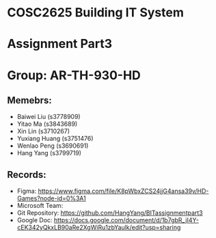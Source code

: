 # COSC2625 Building IT System 

# Assignment Part3

# Group: AR-TH-930-HD

## Memebrs: 
* Baiwei Liu (s3778909)
* Yitao Ma (s3843689)
* Xin Lin (s3710267)
* Yuxiang Huang (s3751476)
* Wenlao Peng (s3690691)
* Hang Yang (s3799719)

## Records:
* Figma: https://www.figma.com/file/K8pWbxZCS24jjG4ansa39v/HD-Games?node-id=0%3A1
* Microsoft Team: 
* Git Repository: https://github.com/HangYang/BITassignmentpart3
* Google Doc: https://docs.google.com/document/d/1b7gbR_jI4Y-cEK342yQkxLB90aRe2XgWiRu1zbYaulk/edit?usp=sharing
